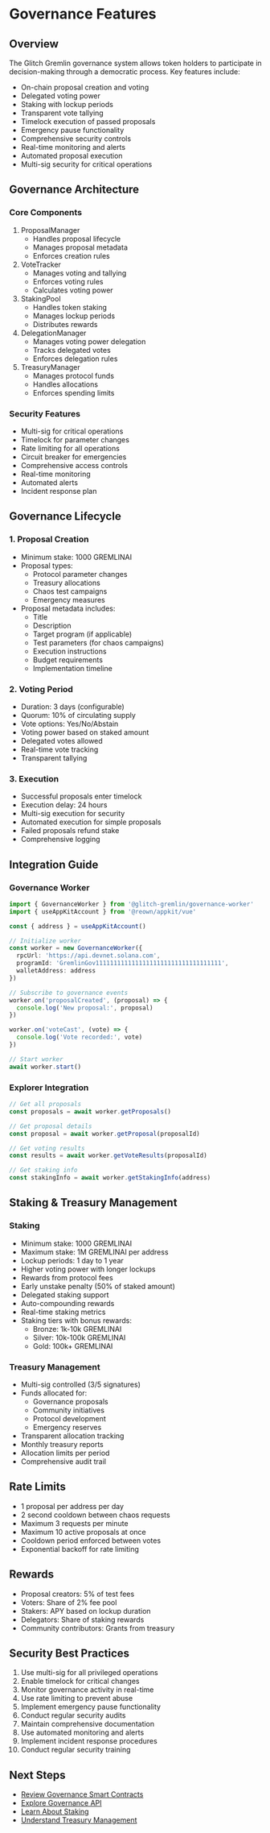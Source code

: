# Governance Features

## Overview
The Glitch Gremlin governance system allows token holders to participate in decision-making through a democratic process. Key features include:

- On-chain proposal creation and voting
- Delegated voting power
- Staking with lockup periods
- Transparent vote tallying
- Timelock execution of passed proposals
- Emergency pause functionality
- Comprehensive security controls
- Real-time monitoring and alerts
- Automated proposal execution
- Multi-sig security for critical operations

## Governance Architecture

### Core Components
1. ProposalManager
   - Handles proposal lifecycle
   - Manages proposal metadata
   - Enforces creation rules
2. VoteTracker
   - Manages voting and tallying
   - Enforces voting rules
   - Calculates voting power
3. StakingPool
   - Handles token staking
   - Manages lockup periods
   - Distributes rewards
4. DelegationManager
   - Manages voting power delegation
   - Tracks delegated votes
   - Enforces delegation rules
5. TreasuryManager
   - Manages protocol funds
   - Handles allocations
   - Enforces spending limits

### Security Features
- Multi-sig for critical operations
- Timelock for parameter changes
- Rate limiting for all operations
- Circuit breaker for emergencies
- Comprehensive access controls
- Real-time monitoring
- Automated alerts
- Incident response plan

## Governance Lifecycle

### 1. Proposal Creation
- Minimum stake: 1000 GREMLINAI
- Proposal types:
  - Protocol parameter changes
  - Treasury allocations
  - Chaos test campaigns
  - Emergency measures
- Proposal metadata includes:
  - Title
  - Description
  - Target program (if applicable)
  - Test parameters (for chaos campaigns)
  - Execution instructions
  - Budget requirements
  - Implementation timeline

### 2. Voting Period
- Duration: 3 days (configurable)
- Quorum: 10% of circulating supply
- Vote options: Yes/No/Abstain
- Voting power based on staked amount
- Delegated votes allowed
- Real-time vote tracking
- Transparent tallying

### 3. Execution
- Successful proposals enter timelock
- Execution delay: 24 hours
- Multi-sig execution for security
- Automated execution for simple proposals
- Failed proposals refund stake
- Comprehensive logging

## Integration Guide

### Governance Worker
```typescript
import { GovernanceWorker } from '@glitch-gremlin/governance-worker'
import { useAppKitAccount } from '@reown/appkit/vue'

const { address } = useAppKitAccount()

// Initialize worker
const worker = new GovernanceWorker({
  rpcUrl: 'https://api.devnet.solana.com',
  programId: 'GremlinGov11111111111111111111111111111111111',
  walletAddress: address
})

// Subscribe to governance events
worker.on('proposalCreated', (proposal) => {
  console.log('New proposal:', proposal)
})

worker.on('voteCast', (vote) => {
  console.log('Vote recorded:', vote)
})

// Start worker
await worker.start()
```

### Explorer Integration
```typescript
// Get all proposals
const proposals = await worker.getProposals()

// Get proposal details
const proposal = await worker.getProposal(proposalId)

// Get voting results
const results = await worker.getVoteResults(proposalId)

// Get staking info
const stakingInfo = await worker.getStakingInfo(address)
```

## Staking & Treasury Management

### Staking
- Minimum stake: 1000 GREMLINAI
- Maximum stake: 1M GREMLINAI per address
- Lockup periods: 1 day to 1 year
- Higher voting power with longer lockups
- Rewards from protocol fees
- Early unstake penalty (50% of staked amount)
- Delegated staking support
- Auto-compounding rewards
- Real-time staking metrics
- Staking tiers with bonus rewards:
  - Bronze: 1k-10k GREMLINAI
  - Silver: 10k-100k GREMLINAI  
  - Gold: 100k+ GREMLINAI

### Treasury Management
- Multi-sig controlled (3/5 signatures)
- Funds allocated for:
  - Governance proposals
  - Community initiatives
  - Protocol development
  - Emergency reserves
- Transparent allocation tracking
- Monthly treasury reports
- Allocation limits per period
- Comprehensive audit trail

## Rate Limits
- 1 proposal per address per day
- 2 second cooldown between chaos requests
- Maximum 3 requests per minute
- Maximum 10 active proposals at once
- Cooldown period enforced between votes
- Exponential backoff for rate limiting

## Rewards
- Proposal creators: 5% of test fees
- Voters: Share of 2% fee pool
- Stakers: APY based on lockup duration
- Delegators: Share of staking rewards
- Community contributors: Grants from treasury

## Security Best Practices
1. Use multi-sig for all privileged operations
2. Enable timelock for critical changes
3. Monitor governance activity in real-time
4. Use rate limiting to prevent abuse
5. Implement emergency pause functionality
6. Conduct regular security audits
7. Maintain comprehensive documentation
8. Use automated monitoring and alerts
9. Implement incident response procedures
10. Conduct regular security training

## Next Steps
- [Review Governance Smart Contracts](./governance-contracts.md)
- [Explore Governance API](./governance-api.md)
- [Learn About Staking](./staking.md)
- [Understand Treasury Management](./treasury.md)
